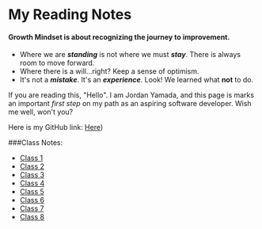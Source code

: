 # My Reading Notes

#### Growth Mindset is about recognizing the journey to improvement. 

- Where we are ***standing*** is not where we must ***stay***. There is always room to move forward.
- Where there is a will...right? Keep a sense of optimism.
- It's not a ***mistake***. It's an ***experience***. Look! We learned what **not** to do.

If you are reading this, "Hello". I am Jordan Yamada, and this page is marks an important *first step* on my path as an aspiring software developer. Wish me well, won't you?

Here is my GitHub link: [Here](https://github.com/JordanYamada))

###Class Notes:

- [Class 1](Class1.md)
- [Class 2](Class2.md)
- [Class 3](Class3.md)
- [Class 4](Class4.md)
- [Class 5](Class5.md)
- [Class 6](Class6.md)
- [Class 7](Class7.md)
- [Class 8](Class8.md)
